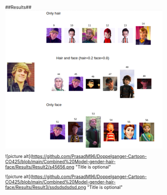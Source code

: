 ##Results##
 ![picture alt](https://github.com/PrasadM96/Doppelganger-Cartoon-CO425/blob/main/Combined%20Model-gender-hair-face/Results/Result1/ss1212.png "Title is optional")
 
 ![picture alt](https://github.com/PrasadM96/Doppelganger-Cartoon-CO425/blob/main/Combined%20Model-gender-hair-face/Results/Result2/s45656.png "Title is optional"
 
 ![picture alt](https://github.com/PrasadM96/Doppelganger-Cartoon-CO425/blob/main/Combined%20Model-gender-hair-face/Results/Result3/ssdsdsdsdsd.png "Title is optional"
